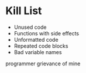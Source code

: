 Kill List
=========
* Unused code
* Functions with side effects
* Unformatted code
* Repeated code blocks
* Bad variable names

programmer grievance of mine 